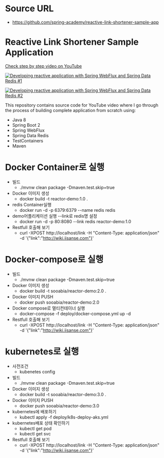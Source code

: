 # Source URL
- https://github.com/spring-academy/reactive-link-shortener-sample-app

# Reactive Link Shortener Sample Application

[Check step by step video on YouTube](https://www.youtube.com/watch?v=J9jQoFiP41A)

[![Developing reactive application with Spring WebFlux and Spring Data Redis #1](https://img.youtube.com/vi/KrxXdnCxiFg/0.jpg)](https://www.youtube.com/watch?v=KrxXdnCxiFg)

[![Developing reactive application with Spring WebFlux and Spring Data Redis #2](https://img.youtube.com/vi/fTIttl-Z4mk/0.jpg)](https://www.youtube.com/watch?v=fTIttl-Z4mk)

This repository contains source code for YouTube video where I go through the process of building complete application
from scratch using:

- Java 8
- Spring Boot 2
- Spring WebFlux
- Spring Data Redis
- TestContainers
- Maven

# Docker Container로 실행

- 빌드
  - ./mvnw clean package -Dmaven.test.skip=true
- Docker 이미지 생성
  - docker build -t reactor-demo:1.0 .
- redis Container실행
  - docker run -d -p 6379:6379 --name redis redis
- demo어플리케이션 실행 --link로 redis명 설정
  - docker run -d -p 80:8080 --link redis reactor-demo:1.0
- Restfull 호출해 보기
  - curl -XPOST http://localhost/link -H "Content-Type: application/json" -d '{"link":"http://wiki.iisanse.com"}'



# Docker-compose로 실행
- 빌드
  - ./mvnw clean package -Dmaven.test.skip=true
- Docker 이미지 생성
  - docker build -t sooabia/reactor-demo:2.0 .
- Docker 이미지 PUSH
  - docker push sooabia/reactor-demo:2.0
- Docker compose로 멀티컨테이너 실행
  - docker-compose -f deploy/docker-compose.yml up -d
- Restfull 호출해 보기
  - curl -XPOST http://localhost/link -H "Content-Type: application/json" -d '{"link":"http://wiki.iisanse.com"}'


# kubernetes로 실행
- 사전조건
  - kubenetes config
- 빌드
  - ./mvnw clean package -Dmaven.test.skip=true
- Docker 이미지 생성
  - docker build -t sooabia/reactor-demo:3.0 .
- Docker 이미지 PUSH
  - docker push sooabia/reactor-demo:3.0
- kubernetes에 배포하기
  - kubectl apply -f deploy/k8s-deploy-aks.yml
- kubernetes배포 상태 확인하기 
  - kubectl get pod
  - kubectl get svc
- Restfull 호출해 보기
  - curl -XPOST http://localhost/link -H "Content-Type: application/json" -d '{"link":"http://wiki.iisanse.com"}'
